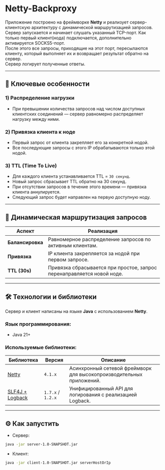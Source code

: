 # Netty-Backproxy

Приложение построено на фреймворке **Netty** и реализует сервер-клиентскую архитектуру с динамической маршрутизацией запросов.  
Сервер запускается и начинает слушать указанный TCP-порт. Как только первый клиент(нода) подключается, дополнительно активируется SOCKS5-порт.  
После этого все запросы, приходящие на этот порт, пересылаются клиенту, который выполняет их и возвращает результат обратно на сервер.  
Сервер логирует полученные ответы.  

---

## 🚀 Ключевые особенности

### 1) **Распределение нагрузки**

- При превышении количества запросов над числом доступных клиентских соединений — сервер равномерно распределяет нагрузку между ними.

### 2) **Привязка клиента к ноде**

- Первый запрос от клиента закрепляет его за конкретной нодой.
- Все последующие запросы с этого IP обрабатываются только этой нодой.

### 3) **TTL (Time To Live)**

- Для каждого клиента устанавливается TTL = `30 секунд`.
- Новый запрос сбрасывает TTL обратно на 30 секунд.
- При отсутствии запросов в течение этого времени — привязка клиента аннулируется.
- Следующий запрос будет направлен на первую доступную ноду.

---

## 🔄 Динамическая маршрутизация запросов

| Аспект              | Реализация                                                                 |
|---------------------|---------------------------------------------------------------------------|
| **Балансировка**    | Равномерное распределение запросов по активным клиентам.                   |
| **Привязка**        | IP клиента закрепляется за нодой при первом запросе.                       |
| **TTL (30s)**       | Привязка сбрасывается при простое, запрос перенаправляется новой ноде.    |

---

## 🛠️ Технологии и библиотеки

Сервер и клиент написаны на языке **Java** с использованием **Netty**.

### Язык программирования:
- Java 21+

### Используемые библиотеки:

| Библиотека | Версия | Описание |
|------------|--------|----------|
| [Netty](https://netty.io/) | `4.1.x` | Асинхронный сетевой фреймворк для высокопроизводительных приложений. |
| [SLF4J + Logback](http://www.slf4j.org/) | `1.7.x` / `1.2.x` | Унифицированный API для логирования с реализацией Logback. |

---

## ⚙️ Как запустить
- Сервер:
```bash
java -jar server-1.0-SNAPSHOT.jar
```
- Клиент:
```bash
java -jar client-1.0-SNAPSHOT.jar serverHostOrIp
```
